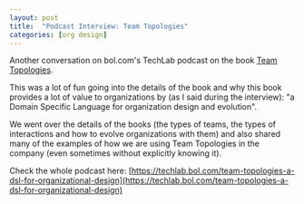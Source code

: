 ```yaml
---
layout: post
title:  "Podcast Interview: Team Topologies"
categories: [org design]
---
```


Another conversation on bol.com's TechLab podcast on the book [Team Topologies](https://esilva.net/articles/review-team_topologies).

This was a lot of fun going into the details of the book and why this book provides a lot of value to organizations by (as I said during the interview): "a Domain Specific Language for organization design and evolution".

We went over the details of the books (the types of teams, the types of interactions and how to evolve organizations with them) and also shared many of the examples of how we are using Team Topologies in the company (even sometimes without explicitly knowing it).

Check the whole podcast here: [https://techlab.bol.com/team-topologies-a-dsl-for-organizational-design](https://techlab.bol.com/team-topologies-a-dsl-for-organizational-design)
